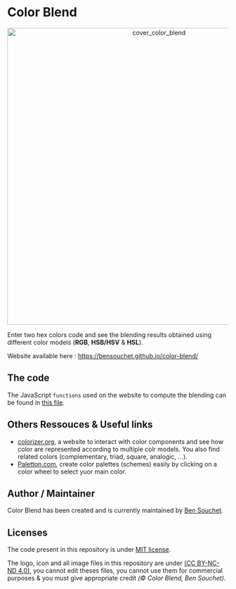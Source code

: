 # Color Blend

<p align="center"><a href="https://bensouchet.github.io/color-blend/"><img width="675" alt="cover_color_blend" src="https://user-images.githubusercontent.com/17025808/156934471-d31078c7-06d3-4c50-b606-3b574452f236.png"></a></p>

Enter two hex colors code and see the blending results obtained using different color models (**RGB**,  **HSB/HSV** & **HSL**).

Website available here : https://bensouchet.github.io/color-blend/

## The code

The JavaScript `functions` used on the website to compute the blending can be found in [this file]().

## Others Ressouces & Useful links
 - [colorizer.org](http://colorizer.org/), a website to interact with color components and see how color are represented according to multiple colr models. You also find related colors (complementary, triad, square, analogic, ...).
 - [Paletton.com](https://paletton.com/), create color palettes (schemes) easily by clicking on a color wheel to select yuor main color.

## Author / Maintainer

Color Blend has been created and is currently maintained by [Ben Souchet](https://github.com/BenSouchet).

## Licenses

The code present in this repository is under [MIT license](https://github.com/BenSouchet/color-blend/blob/main/LICENSE).

The logo, icon and all image files in this repository are under [(CC BY-NC-ND 4.0)](https://creativecommons.org/licenses/by-nc-nd/4.0/), you cannot edit theses files, you cannot use them for commercial purposes & you must give appropriate credit *(© Color Blend, Ben Souchet)*.
